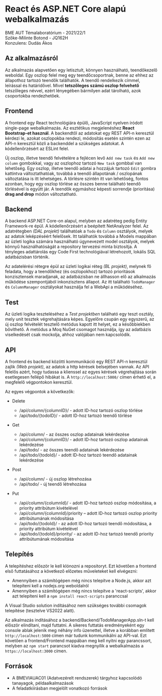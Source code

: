 # React és ASP.NET Core alapú webalkalmazás
BME AUT Témalaboratórium - 2021/22/1  
Szőke-Milinte Botond - JQ162H   
Konzulens: Dudás Ákos

## Az alkalmazásról
Az alkalmazás alapvetően egy letisztult, könnyen használható, teendőkezelő weboldal. Egy oszlop felel meg egy teendőcsoportnak, benne az ehhez az állapothoz tartozó teendők találhatók. A teendő rendelkezik címmel, leírással és határidővel. Mivel **tetszőleges számú oszlop felvehető** tetszőleges névvel, ezért lényegében bármilyen adat tárolható, azok csoportokba rendezhetőek.


## Frontend
A frontend egy React technológiára épülő, JavaScript nyelven íródott single-page webalkalmazás. Az esztétikus megjelenéshez **React Bootstrap-et használ**. A backendtől az adatokat egy REST API-n keresztül kérdezi le, azokat oszlopokba rendezi, módosítás esetén szintén ezen az API-n keresztül közli a backenddel a szükséges adatokat. A kódellenőrzésért az ESLint felel.

Új oszlop, illetve teendő felvételére a fejlécen levő `Add new task` és `Add new column` gombokkal, vagy az oszlophoz tartozó `New task` gombbal van lehetőség. Egy oszlop, illetve teendő adatai a hozzájuk tartozó `Edit` gombra kattintva változtathatóak, továbbá a teendő állapotának / oszlopának változtatása is itt lehetséges. A törlésre szintén itt van lehetőség, fontos azonban, hogy egy oszlop törlése az összes benne található teendő törlésével is együtt jár. A teendők egymáshoz képesti sorrendje (prioritása) **drag and drop** módon változtatható.

## Backend
A backend ASP.NET Core-on alapul, melyben az adatréteg pedig Entity Framework-re épül. A kódellenőrzésért a beépített NetAnalyzer felel. Az adatrétegben *(DAL projekt)* találhatóak a `Todo` és `Column` osztályok, melyek az adatok leképzéséért felelősek. Itt találhatók továbbá a Models mappában az üzleti logika számára használható úgynevezett model osztályok, melyek könnyű használhatóságát a repository tervezési minta biztosítja. A tényleges adattárolás egy Code First technológiával létrehozott, lokális SQL adatbázisban történik.

Az adatelérési rétegre épül az üzleti logikai réteg *(BL projekt)*, melynek fő feladata, hogy a teendőkhez (és oszlopokhoz) tartozó prioritások konzisztensek maradjanak, az adatbázisban ne állhasson elő az alkalmazás működése szempontjából inkonzisztens állapot. Az itt található `TodoManager` és `ColumnManager` osztályokat használja fel a WebApi a működéséhez.

## Test

Az üzleti logika teszteléséhez a *Test projektben* található egy teszt osztály, mely unit tesztek végrehajtására képes. Egyelőre csupán egy egyszerű, az új oszlop felvételét tesztelő metódus kapott itt helyet, ez a későbbiekben bővíthető. A metódus a Moq NuGet csomagot használja, így az adatbázis viselkedését csak mockolja, ahhoz valójában nem kapcsolódik.

## API

A frontend és backend közötti kommunikáció egy REST API-n keresztül zajlik *(Web projekt)*, az adatok a http kérések belsejében vannak. Az API felelős azért, hogy tudassa a klienssel az egyes kérések végrehajtása során esetlegesen fellépő hibákat is. A `http://localhost:5000/` címen érhető el, a megfelelő végpontokon keresztül.

Az egyes végpontok a következők:
- Delete
  - /api/column/{columnID}/ - adott ID-hoz tartozó oszlop törlése
  - /api/todo/{todoID}/ - adott ID-hoz tartozó teendő törlése 

- Get
  - /api/column/ - az összes oszlop adatainak lekérdezése
  - /api/column/{columnID}/ - adott ID-hoz tartozó oszlop adatainak lekérdezése
  - /api/todo/ - az összes teendő adatainak lekérdezése
  - /api/todo/{todoId}/ - adott ID-hoz tartozó teendő adatainak lekérdezése

- Post
  - /api/column/ - új oszlop létrehozása
  - /api/todo/ - új teendő létrehozása

- Put
  - /api/column/{columnId}/ - adott ID-hoz tartozó oszlop módosítása, a priority attribútum kivételével
  - /api/column/{columnId}/priority – adott ID-hoz tartozó oszlop priority attribútumának módosítása
  - /api/todo/{todoId}/ - az adott ID-hoz tartozó teendő módosítása, a priority attribútum kivételével
  - /api/todo/{todoId}/priority/ - az adott ID-hoz tartozó teendő priority attribútumának módosítása

## Telepítés
A telepítéshez először le kell klónozni a repositoryt. Ezt követően a frontend első futtatásához a következő előzetes műveleteket kell elvégezni:
- Amennyiben a számítógépen még nincs telepítve a Node.js, akkor azt telepíteni kell a nodejs.org weboldalról
- Amennyiben a számítógépen még nincs telepítve a 'react-scripts', akkor azt telepíteni kell a `npm install react-scripts` paranccsal

A Visual Studio solution indításához nem szükséges további csomagok telepítése (tesztelve VS2022 alatt).

Az alkalmazás indításához a backend/Backend/TodoManagerApp.sln-t kell először elindítani, majd futtatni. A sikeres futtatás eredményeként egy console ablak jelenik meg néhány info üzenettel, illetve a korábban említett `http://localhost:5000` címen már tudunk kommunikálni az API-val.
Ezt követően a frontend/Frontend mappában meg kell nyitni egy parancssort, melyben az `npm start` parancsot kiadva megnyílik a webalkalmazás a `https://localhost:3000` címen.

## Források
- A BMEVIAUAC01 (Adatvezérelt rendszerek) tárgyhoz kapcsolódó tanayagok, példaalkalmazások
- A feladatkiírásban megjelölt vonatkozó források

